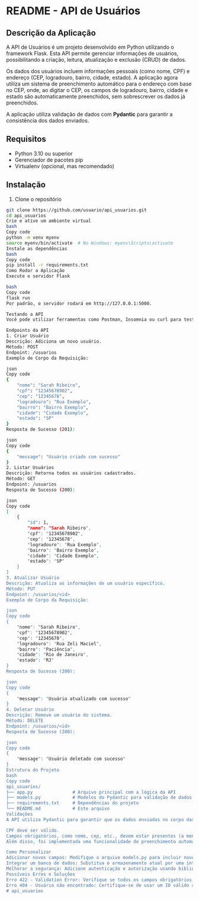 # README - API de Usuários

## Descrição da Aplicação

A API de Usuários é um projeto desenvolvido em Python utilizando o framework Flask. Esta API permite gerenciar informações de usuários, possibilitando a criação, leitura, atualização e exclusão (CRUD) de dados.

Os dados dos usuários incluem informações pessoais (como nome, CPF) e endereço (CEP, logradouro, bairro, cidade, estado). A aplicação agora utiliza um sistema de preenchimento automático para o endereço com base no CEP, onde, ao digitar o CEP, os campos de logradouro, bairro, cidade e estado são automaticamente preenchidos, sem sobrescrever os dados já preenchidos.

A aplicação utiliza validação de dados com **Pydantic** para garantir a consistência dos dados enviados.

## Requisitos

- Python 3.10 ou superior
- Gerenciador de pacotes pip
- Virtualenv (opcional, mas recomendado)

## Instalação

1. Clone o repositório

```bash
git clone https://github.com/usuario/api_usuarios.git
cd api_usuarios
Crie e ative um ambiente virtual
bash
Copy code
python -m venv myenv
source myenv/bin/activate  # No Windows: myenv\Scripts\activate
Instale as dependências
bash
Copy code
pip install -r requirements.txt
Como Rodar a Aplicação
Execute o servidor Flask

bash
Copy code
flask run
Por padrão, o servidor rodará em http://127.0.0.1:5000.

Testando a API
Você pode utilizar ferramentas como Postman, Insomnia ou curl para testar os endpoints.

Endpoints da API
1. Criar Usuário
Descrição: Adiciona um novo usuário.
Método: POST
Endpoint: /usuarios
Exemplo de Corpo da Requisição:

json
Copy code
{
    "nome": "Sarah Ribeiro",
    "cpf": "12345678902",
    "cep": "12345678",
    "logradouro": "Rua Exemplo",
    "bairro": "Bairro Exemplo",
    "cidade": "Cidade Exemplo",
    "estado": "SP"
}
Resposta de Sucesso (201):

json
Copy code
{
    "message": "Usuário criado com sucesso"
}
2. Listar Usuários
Descrição: Retorna todos os usuários cadastrados.
Método: GET
Endpoint: /usuarios
Resposta de Sucesso (200):

json
Copy code
[
    {
        "id": 1,
        "nome": "Sarah Ribeiro",
        "cpf": "12345678902",
        "cep": "12345678",
        "logradouro": "Rua Exemplo",
        "bairro": "Bairro Exemplo",
        "cidade": "Cidade Exemplo",
        "estado": "SP"
    }
]
3. Atualizar Usuário
Descrição: Atualiza as informações de um usuário específico.
Método: PUT
Endpoint: /usuarios/<id>
Exemplo de Corpo da Requisição:

json
Copy code
{
    "nome": "Sarah Ribeiro",
    "cpf": "12345678902",
    "cep": "12345678",
    "logradouro": "Rua Zeli Maciel",
    "bairro": "Paciência",
    "cidade": "Rio de Janeiro",
    "estado": "RJ"
}
Resposta de Sucesso (200):

json
Copy code
{
    "message": "Usuário atualizado com sucesso"
}
4. Deletar Usuário
Descrição: Remove um usuário do sistema.
Método: DELETE
Endpoint: /usuarios/<id>
Resposta de Sucesso (200):

json
Copy code
{
    "message": "Usuário deletado com sucesso"
}
Estrutura do Projeto
bash
Copy code
api_usuarios/
├── app.py               # Arquivo principal com a lógica da API
├── models.py            # Modelos do Pydantic para validação de dados
├── requirements.txt     # Dependências do projeto
└── README.md            # Este arquivo
Validações
A API utiliza Pydantic para garantir que os dados enviados no corpo das requisições atendam os critérios definidos, como:

CPF deve ser válido.
Campos obrigatórios, como nome, cep, etc., devem estar presentes (a menos que definidos como opcionais).
Além disso, foi implementada uma funcionalidade de preenchimento automático de endereço. Ao digitar o CEP, os campos de logradouro, bairro, cidade e estado serão automaticamente preenchidos, sem sobrescrever dados já existentes no formulário.

Como Personalizar
Adicionar novos campos: Modifique o arquivo models.py para incluir novos atributos no modelo.
Integrar um banco de dados: Substitua o armazenamento atual por uma integração com bancos de dados como SQLite, PostgreSQL, ou MongoDB.
Melhorar a segurança: Adicione autenticação e autorização usando bibliotecas como Flask-JWT-Extended.
Possíveis Erros e Soluções
Erro 422 - Validation Error: Verifique se todos os campos obrigatórios foram enviados corretamente.
Erro 404 - Usuário não encontrado: Certifique-se de usar um ID válido ao buscar, atualizar ou deletar um usuário.# api_usuarios
# api_usuarios

